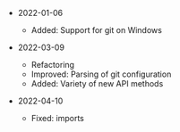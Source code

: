 * 2022-01-06
	* Added: Support for git on Windows

* 2022-03-09
	* Refactoring
	* Improved: Parsing of git configuration
	* Added: Variety of new API methods

* 2022-04-10
	* Fixed: imports
